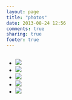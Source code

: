 ```yaml
---
layout: page
title: "photos"
date: 2013-08-24 12:56
comments: true
sharing: true
footer: true
---
```


<div id='photo-container' class="large-12 columns">
<ul class="large-block-grid-8 small-block-grid-3">
<li>
<a class='th th-custom' href="http://www.flickr.com/photos/nxqd/8646540196/in/set-72157633233992011" target="_blank">
<img class="lazy" src="http://i.imgur.com/jEBPvvn.jpg">
</a>
</li>
<li>
<a class='th th-custom' href="http://www.flickr.com/photos/nxqd/sets/72157633522156599/" target="_blank">
<img class="lazy" src="http://farm9.staticflickr.com/8551/8759152116_78020a31fb.jpg">
</a>
</li>
<li>
<a class='th th-custom' href="http://www.flickr.com/photos/nxqd/sets/72157633522156599/" target="_blank">
<img class="lazy" src="http://i.imgur.com/4CRnhEs.jpg">
</a>
</li>
<li>
<a class='th th-custom' href="http://www.flickr.com/photos/nxqd/8646543510/in/set-72157633233992011" target="_blank">
<img class="lazy" src="http://farm9.staticflickr.com/8100/8646543510_d483fcc1ec.jpg">
</a>
</li>
<li>
<a class='th th-custom' href="http://www.flickr.com/photos/nxqd/8668323869/in/set-72157633293372867" target="_blank">
<img class="lazy" src="http://farm9.staticflickr.com/8402/8668323869_aa22eb9e1e_c.jpg">
</a>
</li>
</ul>
</div>
